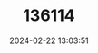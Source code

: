 ---
title: "136114"
category: "Rana sierrae"
draft: false
date: 2024-02-22 13:03:51
languages:
  English: ["Sierra Nevada Yellow-legged Frog"]
---